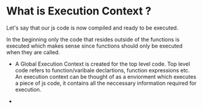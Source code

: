 # What is Execution Context ? 
Let's say that our js code is now compiled and ready to be executed. 

In the beginning only the code that resides outside of the functions is executed which makes sense since functions should only be executed when they are called. 
+ A Global Execution Context is created for the top level code. Top level code refers to function/varibale declartions, function expressions etc.
An execution context can be thought of as a enviorment which executes a piece of js code, it contains all the neccessary information required for execution. 

+
